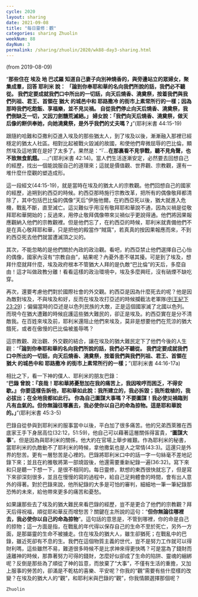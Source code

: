 ```yaml
---
cycle: 2020
layout: sharing
date: 2021-09-08
title: "每日靈修：觀"
categories: sharing Zhuolin
weekNum: 88
dayNum: 3
permalink: /sharing/zhuolin/2020/wk88-day3-sharing.html
---
```

(from 2019-08-09)

“**那些住在 埃及 地 巴忒羅 知道自己妻子向別神燒香的，與旁邊站立的眾婦女，聚集成羣，回答 耶利米 說： 「論到你奉耶和華的名向我們所說的話，我們必不聽從。 我們定要成就我們口中所出的一切話，向天后燒香、澆奠祭，按着我們與我們列祖、君王、首領在 猶大 的城邑中和 耶路撒冷 的街市上素常所行的一樣；因為那時我們吃飽飯、享福樂，並不見災禍。 自從我們停止向天后燒香、澆奠祭，我們倒缺乏一切，又因刀劍饑荒滅絕。」 婦女說：「我們向天后燒香、澆奠祭，做天后像的餅供奉她，向她澆奠祭，是外乎我們的丈夫嗎？」**”(耶利米書 44:15-19)  

跟隨約哈難和亞撒利亞進入埃及的那些猶太人，到了埃及以後，漸漸融入那裡已經穩定的猶太人社區。相對比起被戰火毀滅的故國，和使他們卑微屈辱的巴比倫，顯然埃及這地實在是好了太多了。果然是：“『...**在那裏看不見爭戰，聽不見角聲，也不致無食飢餓。**...』”(耶利米書 42:14)。當人們生活逐漸安定，必然要去回想自己的經歷，找出一個能說服自己的道理來；這就是價值觀、世界觀、宗教觀，還有一堆什麼什麼觀的塑造成形。  

這一段經文(44:15-19)，就是當時在埃及的猶太人的宗教觀。他們回想自己的國家的經歷，追朔到約西亞的時候。約西亞那時施行宗教改革，把所有的偶像敬拜都清除了，其中包括巴比倫的偶像“天后”伊施他爾。在約西亞死以後，猶大就進入危機，戰亂不斷，直至滅亡。這災難似乎用沒有敬拜耶和華說不通，因為災禍是從敬拜耶和華開始的；反過來，用停止敬拜偶像帶來災禍似乎更說得通。他們將因果報應觀納入他們的宗教觀裡。但是他們忘了，在約西亞的時候，耶利米就責備他們不是在真心敬拜耶和華，只是把他的殿當作“賊窩”，若真真的按因果報應而來，不到約西亞死去他們就當遭滅頂之災的。  

其次，不能忽略的是他們關於內政的政治觀。看吧，約西亞禁止他們選擇自己心怡的偶像，國家內沒有“宗教自由”，結果呢？內憂外患不堪其擾。可是到了埃及，想拜什麼就拜什麼，埃及政府根本不管猶大人拜的是仇敵“巴比倫”的天后，多麼自由！這才叫做政教分離！看看這樣的政治環境中，埃及多麼興旺，沒有硝煙不缺吃穿。  

再次，還要考慮他們對於國際社會的外交觀。約西亞是因為什麼死去的呢？他是因為敵對埃及，不與埃及和好，反而在埃及攻打亞述的時候攔截法老軍隊([列王紀下23:29](https：//www.biblegateway.com/quicksearch/？quicksearch=列王紀下23:29&qs_version=CUVMPT))；偏偏當時的亞述是以色列民族的大敵，正是這個國家滅了北國以色列。而現今在猶大遭難的時候庇護這些猶大難民的，卻正是埃及。約西亞實在是分不清敵我。在百姓來埃及前，耶利米還阻止他們來埃及，莫非是想要他們在荒涼的猶大餓死，或者在傲慢的巴比倫被羞辱嗎？  

這宗教觀、政治觀、外交觀的結合，讓在埃及的猶大難民定下了他們今後的人生觀：“**「論到你奉耶和華的名向我們所說的話，我們必不聽從。 我們定要成就我們口中所出的一切話，向天后燒香、澆奠祭，按着我們與我們列祖、君王、首領在 猶大 的城邑中和 耶路撒冷 的街市上素常所行的一樣；**”(耶利米書 44:16-17a)  

相比之下，看一下神的僕人、耶利米的朋友巴錄：    
“**巴錄 曾說：『哀哉！耶和華將憂愁加在我的痛苦上，我因唉哼而困乏，不得安歇。』 你要這樣告訴他，耶和華如此說：我所建立的，我必拆毀；我所栽植的，我必拔出；在全地我都如此行。 你為自己圖謀大事嗎？不要圖謀！我必使災禍臨到凡有血氣的。但你無論往哪裏去，我必使你以自己的命為掠物。這是耶和華說的。」**”(耶利米書 45:3-5)  

巴錄自從參與到耶利米的服事當中以後，平白加了很多痛苦。他的兄弟西萊雅在西底家王手下身居高位(32:12，51:59)，他自己可以藉著這層關係得富貴，“**圖謀大事**”。但是因為與耶利米的關係，他大約在官場上舉步維艱。作為耶利米的秘書，當耶利米的仇敵動不了耶利米的時候，拿他撒氣也是人之常情(43:3)。這還只是外界的愁苦。更有一層愁苦是心裡的。巴錄將耶利米口中的話一字一句絲毫不差地記錄下來；並且在約雅敬將第一部燒毀後，他還需要重新紀錄一遍(36:32)。寫下來和只是聽一下想一下，是很不相同的。每日靈修，默想的東西很快就忘了，但是寫下來卻深刻很多，並且在慢慢的寫的過程中，給自己足夠體會的時間，會有出人意外的得著。對於巴錄來說，他所紀錄的大多是可怕的審判，細細地一筆一筆紀錄那恐怖的未來，給他帶來更多的痛苦和憂愁。  

如果讓那些去了埃及的猶大難民來看巴錄的經歷，豈不是更合了他們的宗教觀？拜天后得祝福，順從耶和華反而增愁苦？關鍵在主所說的這句：“**但你無論往哪裡去，我必使你以自己的命為掠物**”。這句話的意思是，不管到哪裡，你的命是自己的掠物；這一方面是指，在戰亂的年代得以保存自己的生命不至於死亡，另外一方面，是那屬靈的生命不被擄走。住在埃及的猶大人，雖生卻猶死；在戰亂中的巴錄，雖近死卻有不息的生。我們在這個物質主義的世代，豈不是努力工作就可以得財利嗎，這些雖然不易，難道很多時候不是比求神來得更快嗎？可是當為了錢財而遠離神的時候，那靠著努力可得的錢財，怎麼好似卻成了生命的陷阱、靈魂的綑綁呢？反倒是那些為了順從了神的旨意，而放棄了“大事”，不僅有生活的重擔，又加上服事的勞苦的，卻滿是不乾枯的喜樂、平安呢？你我的“觀”需要有些什麼樣的改變？在埃及的猶大人的“觀”，和耶利米與巴錄的“觀”，你我情願選擇那個呢？  

`Zhuolin`  
